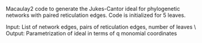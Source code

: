 Macaulay2 code to generate the Jukes-Cantor ideal for phylogenetic networks with paired reticulation edges. Code is initialized for 5 leaves.

Input: List of network edges, pairs of reticulation edges, number of leaves \\
Output: Parametrization of ideal in terms of q monomial coordinates
